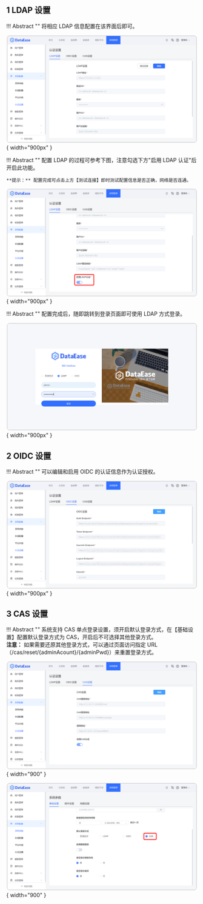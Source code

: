 ## 1 LDAP 设置

!!! Abstract ""
将相应 LDAP 信息配置在该界面后即可。

![LDAP设置1](../img/xpack/LDAP1.png){ width="900px" }

!!! Abstract ""
配置 LDAP 的过程可参考下图，注意勾选下方"启用 LDAP 认证"后开启此功能。

    **提示：** 配置完成可点击上方【测试连接】即时测试配置信息是否正确，网络是否连通。

![LDAP设置2](../img/xpack/LDAP2.png){ width="900px" }

!!! Abstract ""
配置完成后，随即跳转到登录页面即可使用 LDAP 方式登录。

![LDAP设置1](../img/xpack/LDAP3.png){ width="900px" }

## 2 OIDC 设置

!!! Abstract ""
可以编辑和启用 OIDC 的认证信息作为认证授权。

![单点登录](../img/xpack/单点登录.png){ width="900px" }

## 3 CAS 设置

!!! Abstract ""
系统支持 CAS 单点登录设置，须开启默认登录方式，在【基础设置】配置默认登录方式为 CAS，开启后不可选择其他登录方式。  
**注意：** 如果需要还原其他登录方式，可以通过页面访问指定 URL（/cas/reset/{adminAcount}/{adminPwd}）来重置登录方式。

![CAS设置](../img/xpack/CAS.png){ width="900" }

![CAS2设置](../img/xpack/CAS2.png){ width="900" }